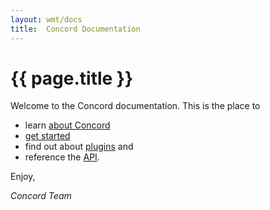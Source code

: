 ```yaml
---
layout: wmt/docs
title:  Concord Documentation
---
```


# {{ page.title }} 

Welcome to the Concord documentation. This is the place to 

- learn [about Concord](../about.html)
- [get started](./getting-started/)
- find out about [plugins](./plugins/) and
- reference the [API](./api/).

Enjoy,

_Concord Team_
